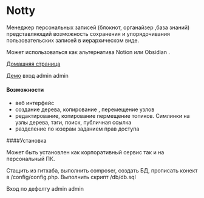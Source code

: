 Notty  
========
 

Менеджер персональных записей (блокнот,  органайзер ,база знаний)  представляющий возможность
  сохранения  и упорядочивания  пользовательских записей  в  иерархическом  виде.

Может использоваться  как  альтернатива Notion или Obsidian .


 

[Домашняя страница](https://zippy.com.ua/notty)  

[Демо](https://notty.zippy.com.ua) вход admin admin

#### Возможности
* веб интерфейс
* создание  дерева,  копирование , перемещение  узлов
* редактирование, копирование пермещение топиков. Симлинки на  узлы  дерева,  тэги, поиск,  публичная ссылка
* разделение  по  юзерам заданием  прав  доступа

 
 
####Установка

Может  быть  установлен  как корпоративный сервис  так  и на персональный ПК.

Стащить из гитхаба, выполнить composer, создать БД, прописать  конект  в  /config/config.php.
Выполнить скрипт /db/db.sql  

Вход  по  дефолту admin admin




 

